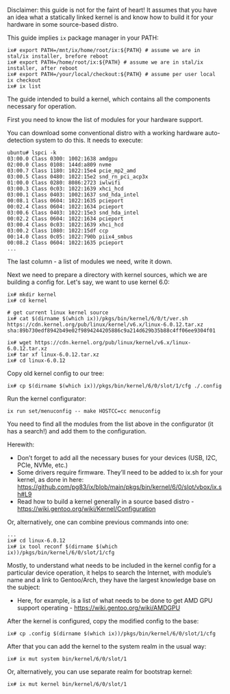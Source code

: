 Disclaimer: this guide is not for the faint of heart! It assumes that you have an idea what a statically linked kernel is and know how to build it for your hardware in some source-based distro.

This guide implies `ix` package manager in your PATH:

```
ix# export PATH=/mnt/ix/home/root/ix:${PATH} # assume we are in stal/ix installer, brefore reboot
ix# export PATH=/home/root/ix:${PATH} # assume we are in stal/ix installer, after reboot
ix# export PATH=/your/local/checkout:${PATH} # assume per user local ix checkout
ix# ix list
```

The guide intended to build a kernel, which contains all the components necessary for operation.

First you need to know the list of modules for your hardware support.

You can download some conventional distro with a working hardware auto-detection system to do this. It needs to execute:

```
ubuntu# lspci -k
03:00.0 Class 0300: 1002:1638 amdgpu
02:00.0 Class 0108: 144d:a809 nvme
03:00.7 Class 1180: 1022:15e4 pcie_mp2_amd
03:00.5 Class 0480: 1022:15e2 snd_rn_pci_acp3x
01:00.0 Class 0280: 8086:2723 iwlwifi
03:00.3 Class 0c03: 1022:1639 xhci_hcd
03:00.1 Class 0403: 1002:1637 snd_hda_intel
00:08.1 Class 0604: 1022:1635 pcieport
00:02.4 Class 0604: 1022:1634 pcieport
03:00.6 Class 0403: 1022:15e3 snd_hda_intel
00:02.2 Class 0604: 1022:1634 pcieport
03:00.4 Class 0c03: 1022:1639 xhci_hcd
03:00.2 Class 1080: 1022:15df ccp
00:14.0 Class 0c05: 1022:790b piix4_smbus
00:08.2 Class 0604: 1022:1635 pcieport
...
```

The last column - a list of modules we need, write it down.

Next we need to prepare a directory with kernel sources, which we are building a config for. Let's say, we want to use kernel 6.0:

```
ix# mkdir kernel
ix# cd kernel

# get current linux kernel source
ix# cat $(dirname $(which ix))/pkgs/bin/kernel/6/0/t/ver.sh
https://cdn.kernel.org/pub/linux/kernel/v6.x/linux-6.0.12.tar.xz
sha:89b730edf8942b49e02f9894244205886c9a214d629b35b88c4ff06ee9304f01

ix# wget https://cdn.kernel.org/pub/linux/kernel/v6.x/linux-6.0.12.tar.xz
ix# tar xf linux-6.0.12.tar.xz
ix# cd linux-6.0.12
```

Copy old kernel config to our tree:

```
ix# cp $(dirname $(which ix))/pkgs/bin/kernel/6/0/slot/1/cfg ./.config
```

Run the kernel configurator:

```
ix run set/menuconfig -- make HOSTCC=cc menuconfig
```

You need to find all the modules from the list above in the configurator (it has a search!) and add them to the configuration.

Herewith:

 * Don’t forget to add all the necessary buses for your devices (USB, I2C, PCIe, NVMe, etc.)
 * Some drivers require firmware. They’ll need to be added to ix.sh for your kernel, as done in here: https://github.com/pg83/ix/blob/main/pkgs/bin/kernel/6/0/slot/vbox/ix.sh#L9
 * Read how to build a kernel generally in a source based distro - https://wiki.gentoo.org/wiki/Kernel/Configuration

Or, alternatively, one can combine previous commands into one:

```
...
ix# cd linux-6.0.12
ix# ix tool reconf $(dirname $(which ix))/pkgs/bin/kernel/6/0/slot/1/cfg
```

Mostly, to understand what needs to be included in the kernel config for a particular device operation, it helps to search the Internet, with module’s name and a link to Gentoo/Arch, they have the largest knowledge base on the subject:

 * Here, for example, is a list of what needs to be done to get AMD GPU support operating - https://wiki.gentoo.org/wiki/AMDGPU

After the kernel is configured, copy the modified config to the base:

```
ix# cp .config $(dirname $(which ix))/pkgs/bin/kernel/6/0/slot/1/cfg
```

After that you can add the kernel to the system realm in the usual way:

```
ix# ix mut system bin/kernel/6/0/slot/1
```

Or, alternatively, you can use separate realm for bootstrap kernel:

```
ix# ix mut kernel bin/kernel/6/0/slot/1
```
